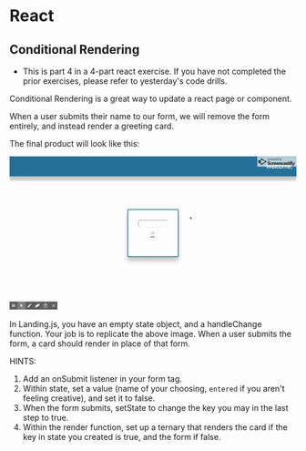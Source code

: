 # React

## Conditional Rendering

* This is part 4 in a 4-part react exercise. If you have not completed the prior exercises, please refer to yesterday's code drills.

Conditional Rendering is a great way to update a react page or component.

When a user submits their name to our form, we will remove the form entirely, and instead render a greeting card.

The final product will look like this: 

<img src="demo.gif"/>

In Landing.js, you have an empty state object, and a handleChange function. Your job is to replicate the above image. When a user submits the form, a card should render in place of that form.


HINTS:
1. Add an onSubmit listener in your form tag. 
2. Within state, set a value (name of your choosing, `entered` if you aren't feeling creative), and set it to false.
3. When the form submits, setState to change the key you may in the last step to true.
4. Within the render function, set up a ternary that renders the card if the key in state you created is true, and the form if false.